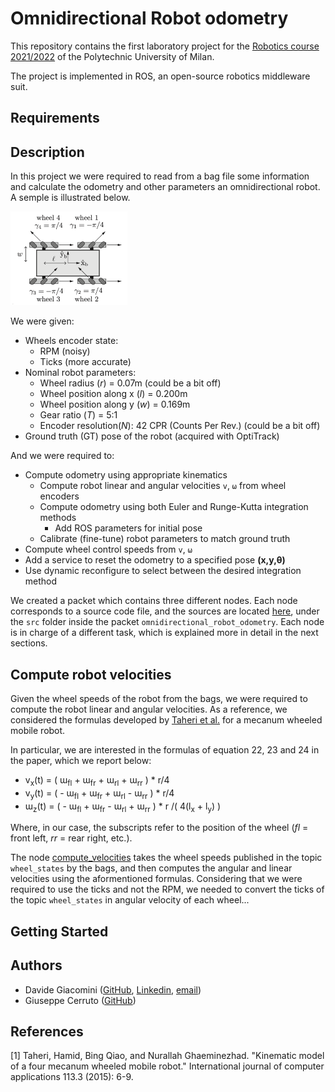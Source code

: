 # Omnidirectional Robot odometry

This repository contains the first laboratory project for the [Robotics course 2021/2022](https://www4.ceda.polimi.it/manifesti/manifesti/controller/ManifestoPublic.do?EVN_DETTAGLIO_RIGA_MANIFESTO=evento&aa=2021&k_cf=225&k_corso_la=481&k_indir=T2A&codDescr=089013&lang=IT&semestre=2&idGruppo=4336&idRiga=271084) of the Polytechnic University of Milan.

The project is implemented in ROS, an open-source robotics middleware suit.

## Requirements

## Description

In this project we were required to read from a bag file some information and calculate the odometry and other parameters an omnidirectional robot. A semple is illustrated below.

<p align="left">
    <img src="assets/images/robot-model.png" style="height:150px;"/>
</p>

We were given:
- Wheels encoder state:
    - RPM (noisy)
    - Ticks (more accurate)
- Nominal robot parameters:
    - Wheel radius (*r*) = 0.07m (could be a bit off)
    - Wheel position along x (*l*) = 0.200m
    - Wheel position along y (*w*) = 0.169m
    - Gear ratio (*T*) = 5:1
    - Encoder resolution(*N*): 42 CPR (Counts Per Rev.) (could be a bit off)
- Ground truth (GT) pose of the robot (acquired with OptiTrack)

And we were required to:
- Compute odometry using appropriate kinematics
    - Compute robot linear and angular velocities `v`, `⍵` from wheel encoders
    - Compute odometry using both Euler and Runge-Kutta integration methods
        - Add ROS parameters for initial pose
    - Calibrate (fine-tune) robot parameters to match ground truth
- Compute wheel control speeds from `v`, `⍵`
- Add a service to reset the odometry to a specified pose **(x,y,θ)**
- Use dynamic reconfigure to select between the desired integration method

We created a packet which contains three different nodes. Each node corresponds to a source code file, and the sources are located [here](src/omnidirectional_robot_odometry/src), under the `src` folder inside the packet `omnidirectional_robot_odometry`. Each node is in charge of a different task, which is explained more in detail in the next sections.

## Compute robot velocities

Given the wheel speeds of the robot from the bags, we were required to compute the robot linear and angular velocities. As a reference, we considered the formulas developed by [Taheri et al.](#1) for a mecanum wheeled mobile robot.

In particular, we are interested in the formulas of equation 22, 23 and 24 in the paper, which we report below:
- v<sub>x</sub>(t) = ( &#623;<sub>fl</sub> + &#623;<sub>fr</sub> + &#623;<sub>rl</sub> + &#623;<sub>rr</sub> ) * r&#47;4
- v<sub>y</sub>(t) = ( - &#623;<sub>fl</sub> + &#623;<sub>fr</sub> + &#623;<sub>rl</sub> - &#623;<sub>rr</sub> ) * r&#47;4
- &#623;<sub>z</sub>(t) = ( - &#623;<sub>fl</sub> + &#623;<sub>fr</sub> - &#623;<sub>rl</sub> + &#623;<sub>rr</sub> ) * r &#47;( 4(l<sub>x</sub> + l<sub>y</sub>) )

Where, in our case, the subscripts refer to the position of the wheel (*fl* = front left, *rr* = rear right, etc.).

The node [compute_velocities](src/omnidirectional_robot_odometry/src/compute_velocities.cpp) takes the wheel speeds published in the topic `wheel_states` by the bags, and then computes the angular and linear velocities using the aformentioned formulas. Considering that we were required to use the ticks and not the RPM, we needed to convert the ticks of the topic `wheel_states` in angular velocity of each wheel... 


## Getting Started




## Authors

- Davide Giacomini ([GitHub](https://github.com/davide-giacomini), [Linkedin](https://www.linkedin.com/in/davide-giacomini/), [email](mailto://giacomini.davide@outlook.com))
- Giuseppe Cerruto ([GitHub](https://github.com/GiuseppeCerruto))

## References

<a id="1">[1]</a> 
Taheri, Hamid, Bing Qiao, and Nurallah Ghaeminezhad. "Kinematic model of a four mecanum wheeled mobile robot." International journal of computer applications 113.3 (2015): 6-9.